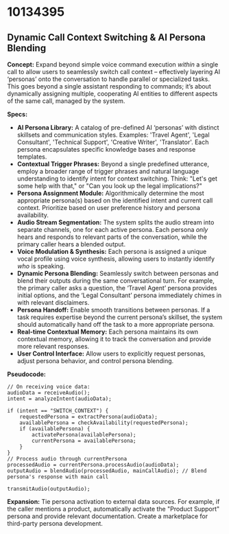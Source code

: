 # 10134395

## Dynamic Call Context Switching & AI Persona Blending

**Concept:** Expand beyond simple voice command execution *within* a single call to allow users to seamlessly switch call context – effectively layering AI ‘personas’ onto the conversation to handle parallel or specialized tasks. This goes beyond a single assistant responding to commands; it’s about dynamically assigning multiple, cooperating AI entities to different aspects of the same call, managed by the system.

**Specs:**

*   **AI Persona Library:** A catalog of pre-defined AI ‘personas’ with distinct skillsets and communication styles. Examples: 'Travel Agent', 'Legal Consultant', 'Technical Support', 'Creative Writer', 'Translator'. Each persona encapsulates specific knowledge bases and response templates.
*   **Contextual Trigger Phrases:** Beyond a single predefined utterance, employ a broader range of trigger phrases and natural language understanding to identify intent for context switching. Think: "Let's get some help with that," or "Can you look up the legal implications?"
*   **Persona Assignment Module:** Algorithmically determine the most appropriate persona(s) based on the identified intent and current call context. Prioritize based on user preference history and persona availability.
*   **Audio Stream Segmentation:** The system splits the audio stream into separate channels, one for each active persona. Each persona *only* hears and responds to relevant parts of the conversation, while the primary caller hears a blended output.
*   **Voice Modulation & Synthesis:** Each persona is assigned a unique vocal profile using voice synthesis, allowing users to instantly identify *who* is speaking.
*   **Dynamic Persona Blending:** Seamlessly switch between personas and blend their outputs during the same conversational turn. For example, the primary caller asks a question, the ‘Travel Agent’ persona provides initial options, and the ‘Legal Consultant’ persona immediately chimes in with relevant disclaimers.
*   **Persona Handoff:** Enable smooth transitions between personas. If a task requires expertise beyond the current persona’s skillset, the system should automatically hand off the task to a more appropriate persona.
*   **Real-time Contextual Memory:** Each persona maintains its own contextual memory, allowing it to track the conversation and provide more relevant responses.
*   **User Control Interface:** Allow users to explicitly request personas, adjust persona behavior, and control persona blending.

**Pseudocode:**

```
// On receiving voice data:
audioData = receiveAudio();
intent = analyzeIntent(audioData);

if (intent == "SWITCH_CONTEXT") {
    requestedPersona = extractPersona(audioData);
    availablePersona = checkAvailability(requestedPersona);
    if (availablePersona) {
        activatePersona(availablePersona);
        currentPersona = availablePersona;
    }
}
// Process audio through currentPersona
processedAudio = currentPersona.processAudio(audioData);
outputAudio = blendAudio(processedAudio, mainCallAudio); // Blend persona's response with main call

transmitAudio(outputAudio);
```

**Expansion:** Tie persona activation to external data sources. For example, if the caller mentions a product, automatically activate the "Product Support" persona and provide relevant documentation. Create a marketplace for third-party persona development.